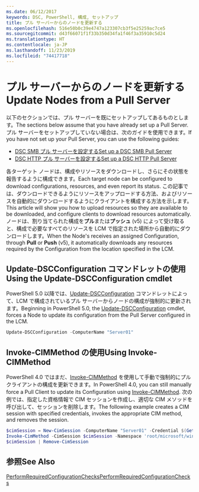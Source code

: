 ```yaml
---
ms.date: 06/12/2017
keywords: DSC, PowerShell, 構成, セットアップ
title: プル サーバーからのノードを更新する
ms.openlocfilehash: 516e50b0c39e4747a123307cb3f5e25259ac7ce5
ms.sourcegitcommit: d43f66071f1f33b350d34fa1f46f3a35910c5d24
ms.translationtype: HT
ms.contentlocale: ja-JP
ms.lasthandoff: 11/23/2019
ms.locfileid: "74417718"
---
```

# <a name="update-nodes-from-a-pull-server"></a><span data-ttu-id="f9fab-103">プル サーバーからのノードを更新する</span><span class="sxs-lookup"><span data-stu-id="f9fab-103">Update Nodes from a Pull Server</span></span>

<span data-ttu-id="f9fab-104">以下のセクションでは、プル サーバーを既にセットアップしてあるものとします。</span><span class="sxs-lookup"><span data-stu-id="f9fab-104">The sections below assume that you have already set up a Pull Server.</span></span> <span data-ttu-id="f9fab-105">プル サーバーをセットアップしていない場合は、次のガイドを使用できます。</span><span class="sxs-lookup"><span data-stu-id="f9fab-105">If you have not set up your Pull Server, you can use the following guides:</span></span>

- [<span data-ttu-id="f9fab-106">DSC SMB プル サーバーを設定する</span><span class="sxs-lookup"><span data-stu-id="f9fab-106">Set up a DSC SMB Pull Server</span></span>](pullServerSmb.md)
- [<span data-ttu-id="f9fab-107">DSC HTTP プル サーバーを設定する</span><span class="sxs-lookup"><span data-stu-id="f9fab-107">Set up a DSC HTTP Pull Server</span></span>](pullServer.md)

<span data-ttu-id="f9fab-108">各ターゲット ノードは、構成やリソースをダウンロードし、さらにその状態を報告するように構成できます。</span><span class="sxs-lookup"><span data-stu-id="f9fab-108">Each target node can be configured to download configurations, resources, and even report its status.</span></span> <span data-ttu-id="f9fab-109">この記事では、ダウンロードできるようにリソースをアップロードする方法、およびリソースを自動的にダウンロードするようにクライアントを構成する方法を示します。</span><span class="sxs-lookup"><span data-stu-id="f9fab-109">This article will show you how to upload resources so they are available to be downloaded, and configure clients to download resources automatically.</span></span> <span data-ttu-id="f9fab-110">ノードは、割り当てられた構成を**プル**または**プッシュ** (v5) によって受け取ると、構成で必要なすべてのリソースを LCM で指定された場所から自動的にダウンロードします。</span><span class="sxs-lookup"><span data-stu-id="f9fab-110">When the Node's receives an assigned Configuration, through **Pull** or **Push** (v5), it automatically downloads any resources required by the Configuration from the location specified in the LCM.</span></span>

## <a name="using-the-update-dscconfiguration-cmdlet"></a><span data-ttu-id="f9fab-111">Update-DSCConfiguration コマンドレットの使用</span><span class="sxs-lookup"><span data-stu-id="f9fab-111">Using the Update-DSCConfiguration cmdlet</span></span>

<span data-ttu-id="f9fab-112">PowerShell 5.0 以降では、[Update-DSCConfiguration](/powershell/module/psdesiredstateconfiguration/update-dscconfiguration) コマンドレットによって、LCM で構成されているプル サーバーからノードの構成が強制的に更新されます。</span><span class="sxs-lookup"><span data-stu-id="f9fab-112">Beginning in PowerShell 5.0, the [Update-DSCConfiguration](/powershell/module/psdesiredstateconfiguration/update-dscconfiguration) cmdlet, forces a Node to update its configuration from the Pull Server configured in the LCM.</span></span>

```powershell
Update-DSCConfiguration -ComputerName "Server01"
```

## <a name="using-invoke-cimmethod"></a><span data-ttu-id="f9fab-113">Invoke-CIMMethod の使用</span><span class="sxs-lookup"><span data-stu-id="f9fab-113">Using Invoke-CIMMethod</span></span>

<span data-ttu-id="f9fab-114">PowerShell 4.0 ではまだ、[Invoke-CIMMethod](/powershell/module/cimcmdlets/invoke-cimmethod) を使用して手動で強制的にプル クライアントの構成を更新できます。</span><span class="sxs-lookup"><span data-stu-id="f9fab-114">In PowerShell 4.0, you can still manually force a Pull Client to update its Configuration using [Invoke-CIMMethod](/powershell/module/cimcmdlets/invoke-cimmethod).</span></span> <span data-ttu-id="f9fab-115">次の例では、指定した資格情報で CIM セッションを作成し、適切な CIM メソッドを呼び出して、セッションを削除します。</span><span class="sxs-lookup"><span data-stu-id="f9fab-115">The following example creates a CIM session with specified credentials, invokes the appropriate CIM method, and removes the session.</span></span>

```powershell
$cimSession = New-CimSession -ComputerName "Server01" -Credential $(Get-Credential)
Invoke-CimMethod -CimSession $cimSession -Namespace 'root/microsoft/windows/desiredstateconfiguration' -Class 'MSFT_DscLocalConfigurationManager' -MethodName 'PerformRequiredConfigurationChecks' -Arguments @{ 'Flags' = [uint32]1 } -Verbose
$cimSession | Remove-CimSession
```

## <a name="see-also"></a><span data-ttu-id="f9fab-116">参照</span><span class="sxs-lookup"><span data-stu-id="f9fab-116">See Also</span></span>

[<span data-ttu-id="f9fab-117">PerformRequiredConfigurationChecks</span><span class="sxs-lookup"><span data-stu-id="f9fab-117">PerformRequiredConfigurationChecks</span></span>](/powershell/scripting/dsc/msft-dsclocalconfigurationmanager-performrequiredconfigurationchecks)
